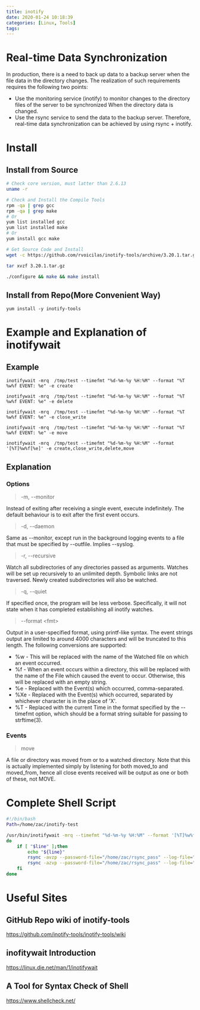 ```yaml
---
title: inotify
date: 2020-01-24 10:18:39
categories: [Linux, Tools]
tags:
---
```

# Real-time Data Synchronization
In production, there is a need to back up data to a backup server when the file data in the directory changes. The realization of such requirements requires the following two points:

* Use the monitoring service (inotify) to monitor changes to the directory files of the server to be synchronized
When the directory data is changed.
* Use the rsync service to send the data to the backup server. Therefore, real-time data synchronization can be achieved by using rsync + inotify.

<!--more-->
# Install 

## Install from Source
``` bash
# Check core version, must latter than 2.6.13
uname -r

# Check and Install the Compile Tools
rpm -qa | grep gcc
rpm -qa | grep make
# Or
yum list installed gcc 
yum list installed make
# Or
yum install gcc make

# Get Source Code and Install
wget -c https://github.com/rvoicilas/inotify-tools/archive/3.20.1.tar.gz

tar xvzf 3.20.1.tar.gz 

./configure && make && make install
```
## Install from Repo(More Convenient Way)

```
yum install -y inotify-tools
```

# Example and Explanation of inotifywait

## Example
```
inotifywait -mrq  /tmp/test --timefmt "%d-%m-%y %H:%M" --format "%T %w%f EVENT: %e" -e create

inotifywait -mrq  /tmp/test --timefmt "%d-%m-%y %H:%M" --format "%T %w%f EVENT: %e" -e delete

inotifywait -mrq  /tmp/test --timefmt "%d-%m-%y %H:%M" --format "%T %w%f EVENT: %e" -e close_write

inotifywait -mrq  /tmp/test --timefmt "%d-%m-%y %H:%M" --format "%T %w%f EVENT: %e" -e move

inotifywait -mrq  /tmp/test --timefmt "%d-%m-%y %H:%M" --format '[%T]%w%f[%e]' -e create,close_write,delete,move
```

## Explanation

### Options
> -m, --monitor

Instead of exiting after receiving a single event, execute indefinitely. The default behaviour is to exit after the first event occurs.

> -d, --daemon

Same as --monitor, except run in the background logging events to a file that must be specified by --outfile. Implies --syslog.

> -r, --recursive

Watch all subdirectories of any directories passed as arguments. Watches will be set up recursively to an unlimited depth. Symbolic links are not traversed. Newly created subdirectories will also be watched.

>-q, --quiet

If specified once, the program will be less verbose. Specifically, it will not state when it has completed establishing all inotify watches.

> --format \<fmt\>

Output in a user-specified format, using printf-like syntax. The event strings output are limited to around 4000 characters and will be truncated to this length. The following conversions are supported:

* %w - This will be replaced with the name of the Watched file on which an event occurred.
* %f - When an event occurs within a directory, this will be replaced with the name of the File which caused the event to occur. Otherwise, this will be replaced with an empty string.
* %e - Replaced with the Event(s) which occurred, comma-separated.
* %Xe - Replaced with the Event(s) which occurred, separated by whichever character is in the place of 'X'.
* %T - Replaced with the current Time in the format specified by the --timefmt option, which should be a format string suitable for passing to strftime(3).

### Events
> move

A file or directory was moved from or to a watched directory. Note that this is actually implemented simply by listening for both moved_to and moved_from, hence all close events received will be output as one or both of these, not MOVE.

# Complete Shell Script
``` bash
#!/bin/bash
Path=/home/zac/inotify-test

/usr/bin/inotifywait -mrq --timefmt "%d-%m-%y %H:%M" --format '[%T]%w%f[%e]' -e create,close_write,delete,move $Path  | while read -r line
do
	if [ "$line" ];then
		echo "${line}"
		rsync -avzp --password-file="/home/zac/rsync_pass" --log-file="/var/log/rsync" --exclude "/code/config.php" /aemg/cloudclassroom/moodle zac@192.168.1.6::moodle --delete
		rsync -azvp --password-file="/home/zac/rsync_pass" --log-file="/var/log/rsync" --exclude "/code/config.php" /aemg/cloudclassroom/moodle zac@192.168.1.23::moodle --delete
	fi
done
```
# Useful Sites
## GitHub Repo wiki of inotify-tools
https://github.com/inotify-tools/inotify-tools/wiki

## inofitywait Introduction
https://linux.die.net/man/1/inotifywait

## A Tool for Syntax Check of Shell
https://www.shellcheck.net/